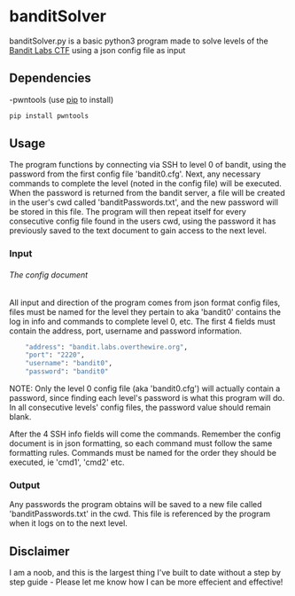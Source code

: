 # banditSolver
banditSolver.py is a basic python3 program made to solve levels of the [Bandit Labs CTF](https://overthewire.org/wargames/bandit/) using a json config file as input

## Dependencies
-pwntools (use [pip](https://pip.pypa.io/en/stable/) to install)

```bash
pip install pwntools
```

## Usage 
The program functions by connecting via SSH to level 0 of bandit, using the password from the first config file 'bandit0.cfg'. Next, any necessary commands to complete the level (noted in the config file) will be executed. When the password is returned from the bandit server, a file will be created in the user's cwd called 'banditPasswords.txt', and the new password will be stored in this file. The program will then repeat itself for every consecutive config file found in the users cwd, using the password it has previously saved to the text document to gain access to the next level.

### Input
###### The config document
All input and direction of the program comes from json format config files, files must be named for the level they pertain to aka 'bandit0' contains the log in info and commands to complete level 0, etc. The first 4 fields must contain the address, port, username and password information.

```bash
    "address": "bandit.labs.overthewire.org",
    "port": "2220",
    "username": "bandit0",
    "password": "bandit0"
```
NOTE: Only the level 0 config file (aka 'bandit0.cfg') will actually contain a password, since finding each level's password is what this program will do. In all consecutive levels' config files, the password value should remain blank.

After the 4 SSH info fields will come the commands. Remember the config document is in json formatting, so each command must follow the same formatting rules. Commands must be named for the order they should be executed, ie 'cmd1', 'cmd2' etc.

### Output
Any passwords the program obtains will be saved to a new file called 'banditPasswords.txt' in the cwd. This file is referenced by the program when it logs on to the next level.

## Disclaimer

I am a noob, and this is the largest thing I've built to date without a step by step guide - Please let me know how I can be more effecient and effective!
